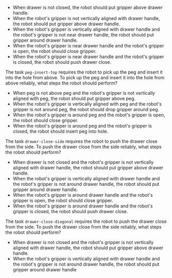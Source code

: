 
- When drawer is not closed, the robot should put gripper above drawer handle.
- When the robot's gripper is not vertically aligned with drawer handle, the robot should put gripper above drawer handle.
- When the robot's gripper is vertically aligned with drawer handle and the robot's gripper is not near drawer handle, the robot should put gripper around drawer handle.
- When the robot's gripper is near drawer handle and the robot's gripper is open, the robot should close gripper.
- When the robot's gripper is near drawer handle and the robot's gripper is closed, the robot should push drawer close.

The task `peg-insert-top` requires the robot to pick up the peg and insert it into the hole from above.
To pick up the peg and insert it into the hole from above reliably, what steps the robot should perform?
- When peg is not above peg and the robot's gripper is not vertically aligned with peg, the robot should put gripper above peg.
- When the robot's gripper is vertically aligned with peg and the robot's gripper is not around peg, the robot should drop gripper around peg.
- When the robot's gripper is around peg and the robot's gripper is open, the robot should close gripper.
- When the robot's gripper is around peg and the robot's gripper is closed, the robot should insert peg into hole.

The task `drawer-close-side` requires the robot to push the drawer close from the side.
To push the drawer close from the side reliably, what steps the robot should perform?
- When drawer is not closed and the robot's gripper is not vertically aligned with drawer handle, the robot should put gripper above drawer handle.
- When the robot's gripper is vertically aligned with drawer handle and the robot's gripper is not around drawer handle, the robot should put gripper around drawer handle.
- When the robot's gripper is around drawer handle and the robot's gripper is open, the robot should close gripper.
- When the robot's gripper is around drawer handle and the robot's gripper is closed, the robot should push drawer close.

The task `drawer-close-diagonal` requires the robot to push the drawer close from the side.
To push the drawer close from the side reliably, what steps the robot should perform?
- When drawer is not closed and the robot's gripper is not vertically aligned with drawer handle, the robot should put gripper above drawer handle.
- When the robot's gripper is vertically aligned with drawer handle and the robot's gripper is not around drawer handle, the robot should put gripper around drawer handle